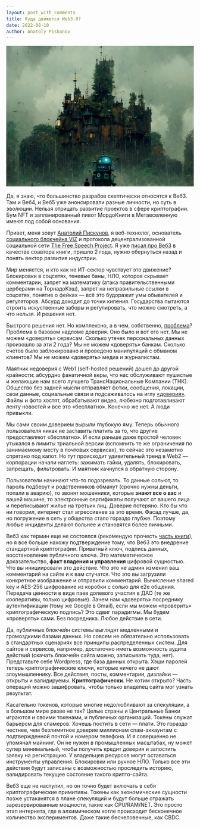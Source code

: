 ```yaml
---
layout: post_with_comments
title: Куда движется Web3.0?
date: 2022-08-10
author: Anatoly Piskunov
---
```



![Web3: what next?](web3-what-next-thumbnail.jpg)

Да, я знаю, что большинство разрабов скептически относятся к Веб3. Там и Веб4, и Веб5 уже анонсировали разные личности, но суть в эволюции. Нельзя отрицать развитие проектов в сфере криптографии. Бум NFT и запланированный пивот МордоКниги в Метавселенную имеют под собой основания.

Привет, меня зовут [Анатолий Пискунов](https://on1x.com/), я веб-технолог, основатель [социального блокчейна VIZ](https://control.viz.world/) и протокола децентрализованной социальной сети [The Free Speech Project](https://github.com/VIZ-Blockchain/Free-Speech-Project/blob/master/README-ru.md). Я уже [писал про Веб3](https://github.com/On1x/Web3.0/blob/master/README.md) в качестве соавтора книги, пришло 2 года, нужно обернуться назад и понять вектор развития индустрии.

Мир меняется, и кто как не ИТ-сектор чувствует это движение? Блокировки в соцсетях, теневые баны, НЛО, которое скрывает комментарии, запрет на математику (атака правительственными церберами на ТорнадоКэш), запрет на неправильные ссылки в соцсетях, понятие о фейках — всё это будоражит умы обывателей и регуляторов. Абсурд доходит до точки кипения. Государства пытаются строить искуственные заборы и регулировать, что можно смотреть, а что нельзя. И решения нет.

Быстрого решения нет. Но комплексно, а в чем, собственно, [проблема](https://control.viz.world/media/@on1x/ru-decentralized-free-speech/)? Проблема в базовом надломе доверия. Оно было и вот его нет. Мы не можем «доверять» сервисам. Сколько утечек персональных данных произошло за эти 2 года? Мы не можем «доверять» банкам. Сколько счетов было заблокировано и проведено манипуляций с обманом клиентов? Мы не можем «доверять» медиа и журналистам.

Маятник недоверия с Web1 (self-hosted решений) дошел до другой крайности: абсурдно фанатичной веры, что нас обслуживают пушистые и желающие нам всего лучшего ТрансНациональные Компании (ТНК). Общество без задней мысли отправляет фотки, сообщения, локации, свои данные, социальные связи и подсаживалось на иглу [«доверия»](https://techcrunch.com/2022/08/09/twitter-spy-convicted-saudi-arabia/). Файлы и фото хостят, обрабатывают видео, любезно подготавливают ленту новостей и все это «бесплатно». Конечно же нет. А люди привыкли.

Мы сами своим доверием вырыли глубокую яму. Теперь обычного пользователя никак не заставить платить за то, что другие предоставляют «бесплатно». И если раньше даже простой человек утыкался в лимиты триальной версии (вспомнить те же ограничения по занимаемому месту в почтовых сервисах), то сейчас это незаметно спрятано под капот. Но тут происходит удивительный тренд в Web2 — корпорации начали наглеть: зажимать гайки, удалять, блокировать, запрещать, фильтровать. И маятник качнулся в обратную сторону.

Пользователи начинают что-то подозревать. То данные сольют, то пароль подберут и родственников обманут (срочно нужны деньги, попали в аварию), то звонят мошенники, которые **знают все о вас** и вашей машине, то электронные сертификаты получают от вашего лица и переписывают жилье на третьих лиц. Доверие потеряно. Кто бы что ни говорил, интернет стал агрессивнее за это время. Фасад лучше, да, но погружение в сеть у общества стало гораздо глубже. Поэтому любые инциденты делают больнее и становятся более личными.

Веб3 как термин еще не состоялся (рекомендую прочесть [часть книги](https://github.com/On1x/Web3.0/blob/master/ru-question.md)), но я все больше нахожу подтверждение тому, что Веб3 это внедрение стандартной криптографии. Приватный ключ, подпись данных, восстановление публичного ключа. Это математическое доказательство, **факт владения и управления** цифровой сущностью. Что вы инициировали это действие. Что это не админ изменил ваш комментарий на сайте и к вам стучатся. Что это вы загрузили конкретное изображение и отправили комментарий. Вычисление shared key и AES-256 шифрование из коробки с солью для e2e общения. Передача ценности в виде паев долевого участия в ДАО (те же кооперативы, только цифровые).
Зачем нам «доверять» посреднику аутентификации (тому же Google в Gmail), если мы можем «проверить» криптографическую подпись? Это сдвиг парадигмы. Мы будем «проверять» сами. Без посредника. Любое действие в сети.

Да, публичные блокчейн системы выглядят медленными и громоздкими базами данных. Но совсем не обязательно использовать в стандартных сценариях все принципы распределенных систем. Для сайтов и сервисов, например, достаточно иметь возможность аудита действий (скачать блокчейн сайта можно, записывать туда, нет). Представьте себе Wordpress, где база данных открыта. Хэши паролей теперь криптографические ключи, которые ничего не дают злоумышленнику. Все действия, посты, комментарии, дизлайки — открыты и валидируемы. **Криптографически.** Не хотим открыто? Часть операций можно зашифровать, чтобы только владелец сайта мог узнать результат.

Касательно токенов, которые многие недолюбливают за спекуляции, а в большом мире разве не так? Целые страны и Центральные Банки играются и своими токенами, и публичных организаций. Токены служат барьером для спамеров. Хочешь постить в сети — плати. Это гораздо честнее, чем безлимитное доверие миллионам спам-аккаунтам с подтвержденной почтой и номером телефона. И я совершенно не упомянал майнинг. Он не нужен в промышленных масштабах, ну может супер минимальный, чтобы получить кредит доверия и запостить заявку на регистрацию. У владельцев ресурсов могут оставаться инструменты управления. Блокировки или ручное НЛО. Только все эти действия будут записаны с возможностью проследить историю, валидировать текущее состояние такого крипто-сайта.

Веб3 еще не наступил, но он точно будет включать в себя криптографические примитивы. Токены как экономические сущности позже устаканятся в плане спекуляций и будут больше отражать зарезервированные мощности, такие как CPU/RAM/NET. Это просто этап интернета, где в алхимическом котле происходит бесконечное количество экспериментов. Даже такие бесчеловечные, как CBDC.
